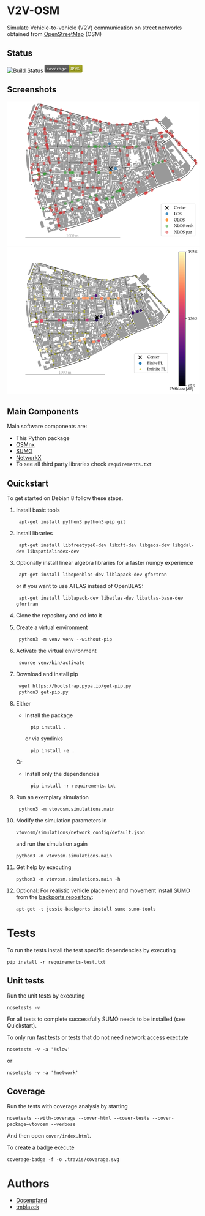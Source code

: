 # V2V-OSM
Simulate Vehicle-to-vehicle (V2V) communication on street networks obtained from [OpenStreetMap](https://www.openstreetmap.org/) (OSM)

## Status
[![Build Status](https://travis-ci.org/Dosenpfand/V2V-OSM.svg?branch=master)](https://travis-ci.org/Dosenpfand/V2V-OSM)
![Coverage](https://github.com/Dosenpfand/V2V-OSM/blob/travis/.travis/coverage.png?raw=true)

## Screenshots

![Exemplary propagation condition](/images/demo_neubau/prop_cond.png?raw=true "Propagation condition")
![Exemplary pathloss](/images/demo_neubau/pathloss.png?raw=true "Pathloss")

## Main Components
Main software components are:

- This Python package
- [OSMnx](https://github.com/gboeing/osmnx)
- [SUMO](http://www.sumo.dlr.de)
- [NetworkX](https://networkx.github.io/)
- To see all third party libraries check `requirements.txt`

## Quickstart
To get started on Debian 8 follow these steps.

1. Install basic tools

        apt-get install python3 python3-pip git

2. Install libraries

        apt-get install libfreetype6-dev libxft-dev libgeos-dev libgdal-dev libspatialindex-dev

3. Optionally install linear algebra libraries for a faster numpy experience

        apt-get install libopenblas-dev liblapack-dev gfortran

    or if you want to use ATLAS instead of OpenBLAS:

        apt-get install liblapack-dev libatlas-dev libatlas-base-dev gfortran

4. Clone the repository and cd into it

5. Create a virtual environment

        python3 -m venv venv --without-pip

6. Activate the virtual environment

        source venv/bin/activate

7. Download and install pip

        wget https://bootstrap.pypa.io/get-pip.py
        python3 get-pip.py

8. Either
    * Install the package

            pip install .

        or via symlinks

            pip install -e .

    Or

    * Install only the dependencies

            pip install -r requirements.txt

9. Run an exemplary simulation

        python3 -m vtovosm.simulations.main

10. Modify the simulation parameters in

        vtovosm/simulations/network_config/default.json

    and run the simulation again

        python3 -m vtovosm.simulations.main

11. Get help by executing

        python3 -m vtovosm.simulations.main -h

12. Optional: For realistic vehicle placement and movement install [SUMO](http://www.sumo.dlr.de) from the [backports repository](https://backports.debian.org/Instructions/):

        apt-get -t jessie-backports install sumo sumo-tools

# Tests
To run the tests install the test specific dependencies by executing

    pip install -r requirements-test.txt

## Unit tests


Run the unit tests by executing

    nosetests -v

For all tests to complete successfully SUMO needs to be installed (see Quickstart).

To only run fast tests or tests that do not need network access exectute

    nosetests -v -a '!slow'

or

    nosetests -v -a '!network'

## Coverage
Run the tests with coverage analysis by starting

    nosetests --with-coverage --cover-html --cover-tests --cover-package=vtovosm --verbose

And then open `cover/index.html`.

To create a badge execute

    coverage-badge -f -o .travis/coverage.svg

# Authors

- [Dosenpfand](https://github.com/Dosenpfand)
- [tmblazek](https://github.com/tmblazek)

